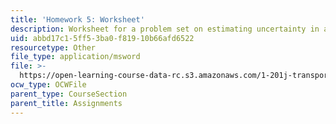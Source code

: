 ```yaml
---
title: 'Homework 5: Worksheet'
description: Worksheet for a problem set on estimating uncertainty in a revenue forecast.
uid: abbd17c1-5ff5-3ba0-f819-10b66afd6522
resourcetype: Other
file_type: application/msword
file: >-
  https://open-learning-course-data-rc.s3.amazonaws.com/1-201j-transportation-systems-analysis-demand-and-economics-fall-2008/abbd17c15ff53ba0f81910b66afd6522_hw_5.xls
ocw_type: OCWFile
parent_type: CourseSection
parent_title: Assignments
---
```

